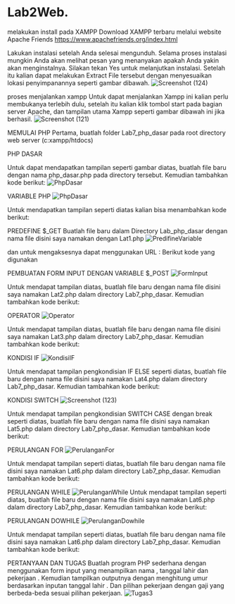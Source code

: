 # Lab2Web.
melakukan install pada XAMPP
Download XAMPP terbaru melalui website Apache Friends https://www.apachefriends.org/index.html

Lakukan instalasi setelah Anda selesai mengunduh. Selama proses instalasi mungkin Anda akan melihat pesan yang menanyakan apakah Anda yakin akan menginstalnya. Silakan tekan Yes untuk melanjutkan instalasi. Setelah itu kalian dapat melakukan Extract File tersebut dengan menyesuaikan lokasi penyimpanannya seperti gambar dibawah.
![Screenshot (124)](https://user-images.githubusercontent.com/93463612/226530950-47cc1cb4-7722-4fbc-8b62-cda65cbd4115.png)


proses menjalankan xampp
Untuk dapat menjalankan Xampp ini kalian perlu membukanya terlebih dulu, setelah itu kalian klik tombol start pada bagian server Apache, dan tampilan utama Xampp seperti gambar dibawah ini jika berhasil.
![Screenshot (121)](https://user-images.githubusercontent.com/93463612/226530887-513d7a60-bce3-44e5-abc3-6923dcbfad7d.png)

MEMULAI PHP
Pertama, buatlah folder Lab7_php_dasar pada root directory web server (c:xampp/htdocs)

PHP DASAR

Untuk dapat mendapatkan tampilan seperti gambar diatas, buatlah file baru dengan nama php_dasar.php pada directory tersebut. Kemudian tambahkan kode berikut:
![PhpDasar](https://user-images.githubusercontent.com/93463612/226531088-41592073-73d8-438b-9d46-80b37b911eb6.png)

VARIABLE PHP
![PhpDasar](https://user-images.githubusercontent.com/93463612/226531281-31b1a58a-c265-46f2-ad06-7d782b391d30.png)

Untuk mendapatkan tampilan seperti diatas kalian bisa menambahkan kode berikut:

PREDEFINE $_GET
Buatlah file baru dalam Directory Lab_php_dasar dengan nama file disini saya namakan dengan Lat1.php 
![PredifineVariable](https://user-images.githubusercontent.com/93463612/226531398-0e4cdaed-4fc0-449c-bca1-a8ea432d0f16.png)

dan untuk mengaksesnya dapat menggunakan URL :
Berikut kode yang digunakan

PEMBUATAN FORM INPUT DENGAN VARIABLE $_POST
![FormInput](https://user-images.githubusercontent.com/93463612/226531461-0cce662a-4ee5-4bfd-b88a-f7c8b9921896.png)

Untuk mendapat tampilan diatas, buatlah file baru dengan nama file disini saya namakan Lat2.php dalam directory Lab7_php_dasar. Kemudian tambahkan kode berikut:

OPERATOR
![Operator](https://user-images.githubusercontent.com/93463612/226531497-24abfc8c-fe34-49c5-a752-86f4a7c25eaa.png)

Untuk mendapat tampilan diatas, buatlah file baru dengan nama file disini saya namakan Lat3.php dalam directory Lab7_php_dasar. Kemudian tambahkan kode berikut:

KONDISI IF
![KondisiIF](https://user-images.githubusercontent.com/93463612/226531556-827d71d1-9e3a-49f8-9909-b37864462a40.png)

Untuk mendapat tampilan pengkondisian IF ELSE seperti diatas, buatlah file baru dengan nama file disini saya namakan Lat4.php dalam directory Lab7_php_dasar. Kemudian tambahkan kode berikut:


KONDISI SWITCH
![Screenshot (123)](https://user-images.githubusercontent.com/93463612/226532048-0a9df8e3-98d6-459a-aa76-c46ecf7ed25d.png)

Untuk mendapat tampilan pengkondisian SWITCH CASE dengan break seperti diatas, buatlah file baru dengan nama file disini saya namakan Lat5.php dalam directory Lab7_php_dasar. Kemudian tambahkan kode berikut:

PERULANGAN FOR
![PerulanganFor](https://user-images.githubusercontent.com/93463612/226532136-fe6b62bd-f868-4d5b-8688-6a1a71d1d789.png)

Untuk mendapat tampilan seperti diatas, buatlah file baru dengan nama file disini saya namakan Lat6.php dalam directory Lab7_php_dasar. Kemudian tambahkan kode berikut:

PERULANGAN WHILE
![PerulanganWhile](https://user-images.githubusercontent.com/93463612/226532168-cce080e4-f237-4830-a8dd-26c13db13453.png)
Untuk mendapat tampilan seperti diatas, buatlah file baru dengan nama file disini saya namakan Lat6.php dalam directory Lab7_php_dasar. Kemudian tambahkan kode berikut:

PERULANGAN DOWHILE
![PerulanganDowhile](https://user-images.githubusercontent.com/93463612/226532219-aee0af53-b3ce-4862-a4c8-e41c9749fde9.png)

Untuk mendapat tampilan seperti diatas, buatlah file baru dengan nama file disini saya namakan Lat6.php dalam directory Lab7_php_dasar. Kemudian tambahkan kode berikut:

PERTANYAAN DAN TUGAS
Buatlah program PHP sederhana dengan menggunakan form input yang menampilkan nama , tanggal lahir dan pekerjaan . Kemudian tampilkan outputnya dengan menghitung umur berdasarkan inputan tanggal lahir . Dan pilihan pekerjaan dengan gaji yang berbeda-beda sesuai pilihan pekerjaan.
![Tugas3](https://user-images.githubusercontent.com/93463612/226532245-f0916582-ed30-4d09-934a-440dc3373c43.png)
